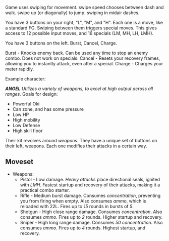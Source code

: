 Game uses swiping for movement. swipe speed chooses between dash and walk.
swipe up (or diagonally) to jump. swiping in midair dashes.

You have 3 buttons on your right, "L", "M", and "H". Each one is a move, like a standard FG. Swiping between them triggers special moves. This gives access to 12 possible input moves, and 16 specials (LM, MH, LH, LMH).

You have 3 buttons on the left. Burst, Cancel, Charge.

Burst - Knocks enemy back. Can be used any time to stop an enemy combo. Does not work on specials.
Cancel - Resets your recovery frames, allowing you to instantly attack, even after a special.
Charge - Charges your meter rapidly.

Example character:

***ANGEL***
*Utilizes a variety of weapons, to excel at high output across all ranges.*
Goals for design:
- Powerful Oki
- Can zone, and has some pressure
- Low HP
- High mobility
- Low Defense
- High skill floor

Their kit revolves around *weapons*.
They have a unique set of buttons on their left, weapons. Each one modifies their attacks in a certain way.

## **Moveset**

- Weapons:
	- Pistol - Low damage. *Heavy attacks* place directional seals, ignited with *LMH*. Fastest startup and recovery of their attacks, making it a practical combo starter.
	- Rifle - Medium burst damage. Consumes *concentration*, preventing you from firing when empty. Also consumes *ammo*, which is reloaded with 22L. Fires up to *15* rounds in bursts of *5*.
	- Shotgun - High close range damage. Consumes *concentration*. Also consumes *ammo*. Fires up to *2* rounds. Higher startup and recovery.
	- Sniper - High long range damage. Consumes *50 concentration*. Also consumes *ammo*. Fires up to *4* rounds. Highest startup, and recovery. 

